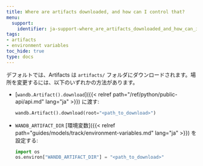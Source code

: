 ```yaml
---
title: Where are artifacts downloaded, and how can I control that?
menu:
  support:
    identifier: ja-support-where_are_artifacts_downloaded_and_how_can_i_control_that
tags:
- artifacts
- environment variables
toc_hide: true
type: docs
---
```


デフォルトでは、Artifacts は `artifacts/` フォルダにダウンロードされます。場所を変更するには、以下のいずれかの方法があります。

- [`wandb.Artifact().download`]({{< relref path="/ref/python/public-api/api.md" lang="ja" >}}) に渡す:

    ```python
    wandb.Artifact().download(root="<path_to_download>")
    ```

- `WANDB_ARTIFACT_DIR` [環境変数]({{< relref path="guides/models/track/environment-variables.md" lang="ja" >}}) を設定する:

    ```python
    import os
    os.environ["WANDB_ARTIFACT_DIR"] = "<path_to_download>"
    ```
